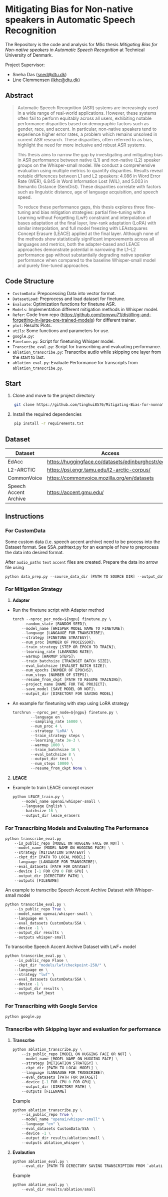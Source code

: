 # Mitigating Bias for Non-native speakers in Automatic Speech Recognition

The Repository is the code and analysis for MSc thesis *Mitigating Bias for Non-native speakers in Automatic Speech Recognition* at Technical University of Denmark.

Project Supervisor: 
- Sneha Das (sned@dtu.dk)
- Line Clemmensen (lkhc@dtu.dk)

## Abstract 
> Automatic Speech Recognition (ASR) systems are increasingly used in a wide range of real-world applications. However, these systems often fail to perform equitably across all users, exhibiting notable performance disparities based on demographic factors such as gender, race, and accent. In particular, non-native speakers tend to experience higher error rates, a problem which remains unsolved in current ASR research. These disparities, often referred to as bias, highlight the need for more inclusive and robust ASR systems.
>
> This thesis aims to narrow the gap by investigating and mitigating bias in ASR performance between native (L1) and non-native (L2) speaker groups on the Whisper-small model. We conduct a comprehensive evaluation using multiple metrics to quantify disparities. Results reveal notable differences between L1 and L2 speakers: 4.086 in Word Error Rate (WER), 6.845 in Word Information Lost (WIL), and 5.003 in Semantic Distance (SemDist). These disparities correlate with factors such as linguistic distance, age of language acquisition, and speech speed.
>
> To reduce these performance gaps, this thesis explores three fine-tuning and bias mitigation strategies: partial fine-tuning with a Learning without Forgetting (LwF) constraint and interpolation of bases adaptation at the final layer, low-rank adaptation (LoRA) with similar interpolation, and full model freezing with LEAstsquares Concept Erasure (LEACE) applied at the final layer. Although none of the methods show statistically significant improvements across all languages and metrics, both the adapter-based and LEACE approaches demonstrate potential in narrowing the L1–L2 performance gap without substantially degrading native speaker performance when compared to the baseline Whisper-small model and purely fine-tuned approaches.

## Code Structure
- `CustomData`: Prepocessing Data into vector format.
- `DatasetLoad`: Preprocess and load dataset for finetune.
- `Evaluate`: Optimization functions for finetune ASR.
- `Models`: Implementation different mitigation methods in Whisper model.
- `Refer`: Code from repo (https://github.com/tonywu71/distilling-and-forgetting-in-large-pre-trained-models) for different trainer.
- `plot`: Results Plots.
- `utils`: Some functions and parameters for use.
- `google.py`: 
- `Finetune.py`: Script for finetuning Whisper model.
- `Transcribe_eval.py`: Script for transcribing and evaluating performance.
- `ablation_transcribe.py`: Transcribe audio while skipping one layer from the start to last.
- `ablation_eval.py`: Evaluate Performance for transcripts from `ablation_transcribe.py`.

## Start
1. Clone and move to the project directory
```bash
    git clone https://github.com/tinghui8576/Mitigating-Bias-for-nonnative-speakers-in-Automatic-Speech-Recognition & cd Mitigating-Bias-for-nonnative-speakers-in-Automatic-Speech-Recognition
```
2. Install the required dependencies
```bash
    pip install -r requirements.txt
```

## Dataset
| **Dataset**  | **Access**                                                                                    |
|--------------|-----------------------------------------------------------------------------------------------|
| EdAcc        | https://huggingface.co/datasets/edinburghcstr/edacc                                           |
| L2-ARCTIC    | https://psi.engr.tamu.edu/l2-arctic-corpus/                                                   |
| CommonVoice  | https://commonvoice.mozilla.org/en/datasets                                                   |
| Speech Accent Archive  | https://accent.gmu.edu/                                                             |

## Instructions
### For CustomData
Some custom data (i.e. speech accent archive) need to be process into the Dataset format.
See SSA_pathtext.py for an example of how to preprocess the data into desired format. 

After `audio_paths` `text` `accent` files are created. Prepare the data ino arrow file using
```python
python data_prep.py --source_data_dir [PATH TO SOURCE DIR] --output_data_dir [PATH TO STORE ARROW FILE]
```

### For Mitigation Strategy

1. **Adapter**
- Run the finetune script with Adapter method
    ```python
    torch --nproc_per_node=${ngpu} finetune.py \ 
        --random_state [RANDOM SEED]\ 
        --model_name [WHISPER MODEL NAME TO FINETUNE]\
        --language [LANGAUGE FOR TRANSCRIBE]\
        --strategy [FINETUNE STRATEGY]\
        --num_proc [NUMBER OF PROCESSOR]\
        --train_strategy [STEP OR EPOCH TO TRAIN]\
        --learning_rate [LEARNING RATE]\
        --warmup [WARMUP STEPS]\
        --train_batchsize [TRAINSET BATCH SIZE]\
        --eval_batchsize [EVALSET BATCH SIZE]\
        --num_epochs [NUMBER OF EPOCHS]\
        --num_steps [NUMBER OF STEPS]\
        --resume_from_ckpt [PATH TO RESUME TRAINING]\
        --project_name [NAME FOR THE PROJECT]\
        --save_model [SAVE MODEL OR NOT]\
        --output_dir [DIRECTORY FOR SAVING MODEL]
    ```
- An example for finetuning with step using LoRA strategy
    ```python
    torchrun --nproc_per_node=${ngpu} finetune.py \
            --language en \
            --sampling_rate 16000 \
            --num_proc 4 \
            --strategy 'LoRA' \
            --train_strategy steps \
            --learning_rate 3e-3 \
            --warmup 1000 \
            --train_batchsize 16 \
            --eval_batchsize 8 \
            --output_dir test \
            --num_steps 10000 \
            --resume_from_ckpt None \
    ```

2. **LEACE**

- Example to train LEACE concept eraser
    ```python
    python LEACE_train.py \
        --model_name openai/whisper-small \
        --language English \
        --batchsize 16 \
        --output_dir leace_erasers
    ```
### For Transcribing Models and Evalauting The Performance
```python
python transcribe_eval.py
    --is_public_repo [MODEL ON HUGGING FACE OR NOT] \
    --model_name [MODEL NAME ON HUGGING FACE] \
    --strategy [MITIGATION STRATEGY] \
    --ckpt_dir [PATH TO LOCAL MODEL] \
    --language [LANGAUGE FOR TRANSCRIBE]\
    --eval_datasets [PATH FOR DATASET]
    --device [-1 FOR CPU 0 FOR GPU] \
    --output_dir [DIRECTORY PATH] \
    --outputs [FILENAME]

```
An example to transcribe Speech Accent Archive Dataset with Whisper-small model

```python
python transcribe_eval.py \
    --is_public_repo True \
    --model_name openai/whisper-small \
    --language en \ 
    --eval_datasets CustomData/SSA \
    --device -1 \
    --output_dir results \
    --outputs whisper-small

```
To transcribe Speech Accent Archive Dataset with LwF+ model

```python
python transcribe_eval.py \
    --is_public_repo Flase \
    --ckpt_dir "models/lwf/checkpoint-250/" \
    --language en \
    --strategy "lwf" \
    --eval_datasets CustomData/SSA \
    --device -1 \
    --output_dir results \
    --outputs lwf_best

```
### For Transcribing with Google Service
```python
python google.py
```
### Transcribe with Skipping layer and evaluation for performance
1. **Transcrbe**
    ```python
    python ablation_transcribe.py \
        --is_public_repo [MODEL ON HUGGING FACE OR NOT] \
        --model_name [MODEL NAME ON HUGGING FACE] \
        --strategy [MITIGATION STRATEGY] \
        --ckpt_dir [PATH TO LOCAL MODEL] \
        --language [LANGAUGE FOR TRANSCRIBE]\
        --eval_datasets [PATH FOR DATASET]
        --device [-1 FOR CPU 0 FOR GPU] \
        --output_dir [DIRECTORY PATH] \
        --outputs [FILENAME]
    ```
    Example
    ```python
    python ablation_transcribe.py \
        --is_public_repo True \
        --model_name "openai/whisper-small" \
        --language "en" \
        --eval_datasets CustomData/SSA  \
        --device -1 \
        --output_dir results/ablation/small \
        --outputs ablation_whisper \
    ```
2. **Evalaution**
    ```python
    python ablation_eval.py \
        --eval_dir [PATH TO DIRECTORY SAVING TRANSCRIPTION FROM `ablation_transcribe.py`]
    ```
    Example
    ```python
    python ablation_eval.py \
        --eval_dir results/ablation/small
    ```